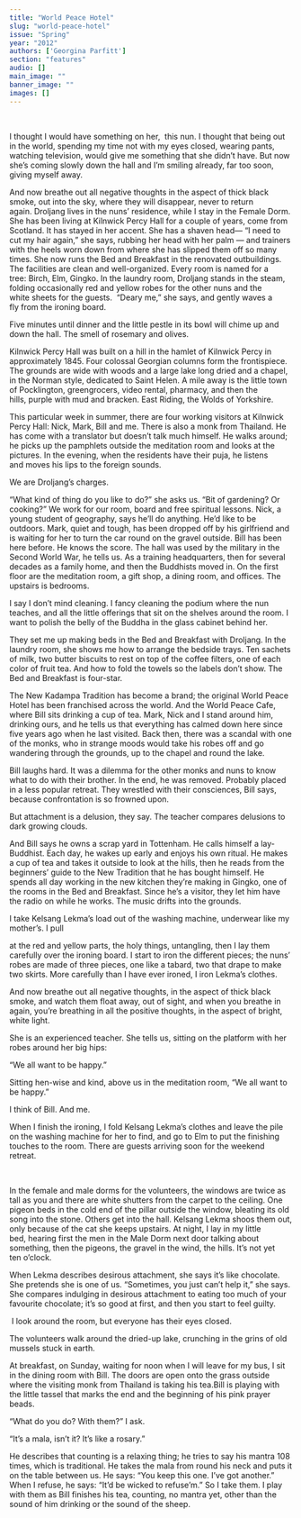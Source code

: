 ```yaml
---
title: "World Peace Hotel"
slug: "world-peace-hotel"
issue: "Spring"
year: "2012"
authors: ['Georgina Parfitt']
section: "features"
audio: []
main_image: ""
banner_image: ""
images: []
---
```

 

I thought I would have something on her,  this nun. I thought that being out in the world, spending my time not with my eyes closed, wearing pants, watching television, would give me something that she didn’t have. But now she’s coming slowly down the hall and I’m smiling already, far too soon, giving myself away.

And now breathe out all negative thoughts in the aspect of thick black smoke, out into the sky, where they will disappear, never to return again. Droljang lives in the nuns’ residence, while I stay in the Female Dorm. She has been living at Kilnwick Percy Hall for a couple of years, come from Scotland. It has stayed in her accent. She has a shaven head— “I need to cut my hair again,” she says, rubbing her head with her palm — and trainers with the heels worn down from where she has slipped them off so many times. She now runs the Bed and Breakfast in the renovated outbuildings. The facilities are clean and well-organized. Every room is named for a tree: Birch, Elm, Gingko. In the laundry room, Droljang stands in the steam, folding occasionally red and yellow robes for the other nuns and the white sheets for the guests.  “Deary me,” she says, and gently waves a fly from the ironing board. 

Five minutes until dinner and the little pestle in its bowl will chime up and down the hall. The smell of rosemary and olives. 

Kilnwick Percy Hall was built on a hill in the hamlet of Kilnwick Percy in approximately 1845. Four colossal Georgian columns form the frontispiece. The grounds are wide with woods and a large lake long dried and a chapel, in the Norman style, dedicated to Saint Helen. A mile away is the little town of Pocklington, greengrocers, video rental, pharmacy, and then the hills, purple with mud and bracken. East Riding, the Wolds of Yorkshire. 

This particular week in summer, there are four working visitors at Kilnwick Percy Hall: Nick, Mark, Bill and me. There is also a monk from Thailand. He has come with a translator but doesn’t talk much himself. He walks around; he picks up the pamphlets outside the meditation room and looks at the pictures. In the evening, when the residents have their puja, he listens and moves his lips to the foreign sounds. 

We are Droljang’s charges. 

“What kind of thing do you like to do?” she asks us. “Bit of gardening? Or cooking?” We work for our room, board and free spiritual lessons. Nick, a young student of geography, says he’ll do anything. He’d like to be outdoors. Mark, quiet and tough, has been dropped off by his girlfriend and is waiting for her to turn the car round on the gravel outside. Bill has been here before. He knows the score. The hall was used by the military in the Second World War, he tells us. As a training headquarters, then for several decades as a family home, and then the Buddhists moved in. On the first floor are the meditation room, a gift shop, a dining room, and offices. The upstairs is bedrooms. 

I say I don’t mind cleaning. I fancy cleaning the podium where the nun teaches, and all the little offerings that sit on the shelves around the room. I want to polish the belly of the Buddha in the glass cabinet behind her.  

They set me up making beds in the Bed and Breakfast with Droljang. In the laundry room, she shows me how to arrange the bedside trays. Ten sachets of milk, two butter biscuits to rest on top of the coffee filters, one of each color of fruit tea. And how to fold the towels so the labels don’t show. The Bed and Breakfast is four-star.

The New Kadampa Tradition has become a brand; the original World Peace Hotel has been franchised across the world. And the World Peace Cafe, where Bill sits drinking a cup of tea. Mark, Nick and I stand around him, drinking ours, and he tells us that everything has calmed down here since five years ago when he last visited. Back then, there was a scandal with one of the monks, who in strange moods would take his robes off and go wandering through the grounds, up to the chapel and round the lake. 

Bill laughs hard. It was a dilemma for the other monks and nuns to know what to do with their brother. In the end, he was removed. Probably placed in a less popular retreat. They wrestled with their consciences, Bill says, because confrontation is so frowned upon. 

But attachment is a delusion, they say. The teacher compares delusions to dark growing clouds.

And Bill says he owns a scrap yard in Tottenham. He calls himself a lay-Buddhist. Each day, he wakes up early and enjoys his own ritual. He makes a cup of tea and takes it outside to look at the hills, then he reads from the beginners’ guide to the New Tradition that he has bought himself. He spends all day working in the new kitchen they’re making in Gingko, one of the rooms in the Bed and Breakfast. Since he’s a visitor, they let him have the radio on while he works. The music drifts into the grounds.

I take Kelsang Lekma’s load out of the washing machine, underwear like my mother’s. I pull 

at the red and yellow parts, the holy things, untangling, then I lay them carefully over the ironing board. I start to iron the different pieces; the nuns’ robes are made of three pieces, one like a tabard, two that drape to make two skirts. More carefully than I have ever ironed, I iron Lekma’s clothes. 

And now breathe out all negative thoughts, in the aspect of thick black smoke, and watch them float away, out of sight, and when you breathe in again, you’re breathing in all the positive thoughts, in the aspect of bright, white light.

She is an experienced teacher. She tells us, sitting on the platform with her robes around her big hips:

“We all want to be happy.”

Sitting hen-wise and kind, above us in the meditation room, “We all want to be happy.”

I think of Bill. And me. 

When I finish the ironing, I fold Kelsang Lekma’s clothes and leave the pile on the washing machine for her to find, and go to Elm to put the finishing touches to the room. There are guests arriving soon for the weekend retreat. 

 

In the female and male dorms for the volunteers, the windows are twice as tall as you and there are white shutters from the carpet to the ceiling. One pigeon beds in the cold end of the pillar outside the window, bleating its old song into the stone. Others get into the hall. Kelsang Lekma shoos them out, only because of the cat she keeps upstairs. At night, I lay in my little bed, hearing first the men in the Male Dorm next door talking about something, then the pigeons, the gravel in the wind, the hills. It’s not yet ten o’clock. 

When Lekma describes desirous attachment, she says it’s like chocolate. She pretends she is one of us. “Sometimes, you just can’t help it,” she says. She compares indulging in desirous attachment to eating too much of your favourite chocolate; it’s so good at first, and then you start to feel guilty.

 I look around the room, but everyone has their eyes closed.

The volunteers walk around the dried-up lake, crunching in the grins of old mussels stuck in earth. 

At breakfast, on Sunday, waiting for noon when I will leave for my bus, I sit in the dining room with Bill. The doors are open onto the grass outside where the visiting monk from Thailand is taking his tea.Bill is playing with the little tassel that marks the end and the beginning of his pink prayer beads. 

“What do you do? With them?” I ask.

“It’s a mala, isn’t it? It’s like a rosary.”

He describes that counting is a relaxing thing; he tries to say his mantra 108 times, which is traditional. He takes the mala from round his neck and puts it on the table between us. He says: “You keep this one. I’ve got another.” When I refuse, he says: “It’d be wicked to refuse’m.” So I take them. I play with them as Bill finishes his tea, counting, no mantra yet, other than the sound of him drinking or the sound of the sheep. 

 

 

